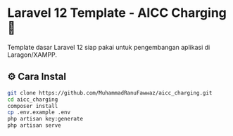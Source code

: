 # Laravel 12 Template - AICC Charging 🚀

Template dasar Laravel 12 siap pakai untuk pengembangan aplikasi di Laragon/XAMPP.

## ⚙️ Cara Instal

```bash
git clone https://github.com/MuhammadRanuFawwaz/aicc_charging.git
cd aicc_charging
composer install
cp .env.example .env
php artisan key:generate
php artisan serve
```
